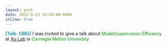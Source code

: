 ```yaml
---
layout: post
date: 2022-9-23 15:59:00-0400
inline: true
---
```


<span style="color:#2698BA;"><b>[Talk: CMU]</b>  </span>  I was invited to give a talk about <font color=009f06>Model/supervision Efficency</font> at [Xu Lab](https://xulabs.github.io/) in <font color=009f06>Carnegie Mellon University</font> 


